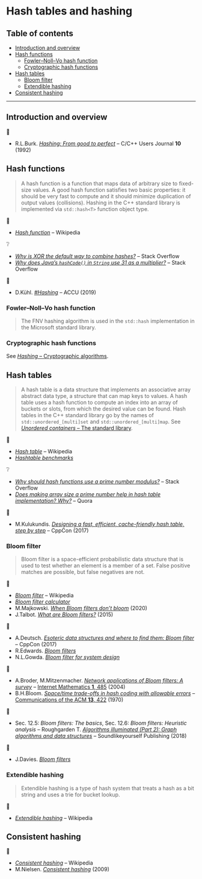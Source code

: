 # Hash tables and hashing <!-- omit in toc -->

## Table of contents <!-- omit in toc -->

- [Introduction and overview](#introduction-and-overview)
- [Hash functions](#hash-functions)
	- [Fowler–Noll–Vo hash function](#fowlernollvo-hash-function)
	- [Cryptographic hash functions](#cryptographic-hash-functions)
- [Hash tables](#hash-tables)
	- [Bloom filter](#bloom-filter)
	- [Extendible hashing](#extendible-hashing)
- [Consistent hashing](#consistent-hashing)

---

## Introduction and overview

:link:

- R.L.Burk. [*Hashing: From good to perfect*](https://github.com/eugnsp/CUJ/blob/master/10.02/burk/burk.md) – C/C++ Users Journal **10** (1992)

## Hash functions

> A hash function is a function that maps data of arbitrary size to fixed-size values. A good hash function satisfies two basic properties: it should be very fast to compute and it should minimize duplication of output values (collisions). Hashing in the C++ standard library is implemented via `std::hash<T>` function object type.

:link:

- [*Hash function*](https://en.wikipedia.org/wiki/Hash_function) – Wikipedia

:grey_question:

- [*Why is XOR the default way to combine hashes?*](https://stackoverflow.com/q/5889238) – Stack Overflow
- [*Why does Java’s `hashCode()` in `String` use 31 as a multiplier?*](https://stackoverflow.com/q/299304) – Stack Overflow

:movie_camera:

- D.K&uuml;hl. [*#Hashing*](https://www.youtube.com/watch?v=CJsQSIp7-Ig) – ACCU (2019)

### Fowler–Noll–Vo hash function

> The FNV hashing algorithm is used in the `std::hash` implementation in the Microsoft standard library.

### Cryptographic hash functions

See [*Hashing* – Cryptographic algorithms](cryptographic.md#hashing).

## Hash tables

> A hash table is a data structure that implements an associative array abstract data type, a structure that can map keys to values. A hash table uses a hash function to compute an index into an array of buckets or slots, from which the desired value can be found. Hash tables in the C++ standard library go by the names of `std::unordered_[multi]set` and `std::unordered_[multi]map`. See [*Unordered containers* – The standard library](../cpp/std_library.md#unordered-containers).

:link:

- [*Hash table*](https://en.wikipedia.org/wiki/Hash_table) – Wikipedia
- [*Hashtable benchmarks*](https://github.com/google/hashtable-benchmarks)

:grey_question:

- [*Why should hash functions use a prime number modulus?*](https://stackoverflow.com/q/1145217) – Stack Overflow
- [*Does making array size a prime number help in hash table implementation? Why?*](https://www.quora.com/Does-making-array-size-a-prime-number-help-in-hash-table-implementation-Why) – Quora

:movie_camera:

- M.Kulukundis. [*Designing a fast, efficient, cache-friendly hash table, step by step*](https://www.youtube.com/watch?v=CJsQSIp7-Ig) – CppCon (2017)

### Bloom filter

> Bloom filter is a space-efficient probabilistic data structure that is used to test whether an element is a member of a set. False positive matches are possible, but false negatives are not.

:link:

- [*Bloom filter*](https://en.wikipedia.org/wiki/Bloom_filter) – Wikipedia
- [*Bloom filter calculator*](https://hur.st/bloomfilter/)
- M.Majkowski. [*When Bloom filters don’t bloom*](https://blog.cloudflare.com/when-bloom-filters-dont-bloom/) (2020)
- J.Talbot. [*What are Bloom filters?*](https://blog.medium.com/what-are-bloom-filters-1ec2a50c68ff) (2015)

:movie_camera:

- A.Deutsch. [*Esoteric data structures and where to find them: Bloom filter*](https://www.youtube.com/watch?v=-8UZhDjgeZU&t=603) – CppCon (2017)
- R.Edwards. [*Bloom filters*](https://www.youtube.com/watch?v=heEDL9usFgs)
- N.L.Gowda. [*Bloom filter for system design*](https://www.youtube.com/watch?v=Bay3X9PAX5k)

:page_facing_up:

- A.Broder, M.Mitzenmacher. [*Network applications of Bloom filters: A survey*](https://www.cs.princeton.edu/courses/archive/spring05/cos598E/bib/broder-survey.pdf) – [Internet Mathematics **1**, 485](https://doi.org/10.1080/15427951.2004.10129096) (2004)
- B.H.Bloom. [*Space/time trade-offs in hash coding with allowable errors*](https://www.cs.princeton.edu/courses/archive/spring05/cos598E/bib/p422-bloom.pdf) – [Communications of the ACM **13**, 422](https://doi.org/10.1145/362686.362692) (1970)

:book:

- Sec. 12.5: *Bloom filters: The basics*, Sec. 12.6: *Bloom filters: Heuristic analysis* – Roughgarden T. [*Algorithms illuminated (Part 2): Graph algorithms and data structures*](http://timroughgarden.org/books.html) – Soundlikeyourself Publishing (2018)

:dizzy:

- J.Davies. [*Bloom filters*](https://www.jasondavies.com/bloomfilter/)

### Extendible hashing

> Extendible hashing is a type of hash system that treats a hash as a bit string and uses a trie for bucket lookup.

:link:

- [*Extendible hashing*](https://en.wikipedia.org/wiki/Extendible_hashing) – Wikipedia


## Consistent hashing

:link:

- [*Consistent hashing*](https://en.wikipedia.org/wiki/Consistent_hashing) – Wikipedia
- M.Nielsen. [*Consistent hashing*](http://michaelnielsen.org/blog/consistent-hashing/) (2009)

<!--

https://cs.uwaterloo.ca/research/tr/1986/CS-86-14.pdf
http://codecapsule.com/2013/11/11/robin-hood-hashing/
https://arxiv.org/pdf/1809.04339.pdf

-->

